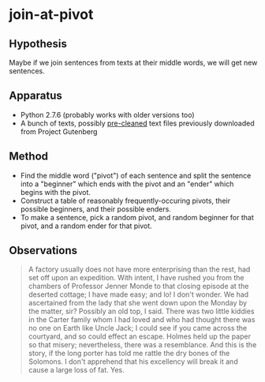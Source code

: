 join-at-pivot
=============

Hypothesis
----------

Maybe if we join sentences from texts at their middle words, we will get
new sentences.

Apparatus
---------

*   Python 2.7.6 (probably works with older versions too)
*   A bunch of texts, possibly [pre-cleaned](../guten-gutter) text files
    previously downloaded from Project Gutenberg

Method
------

*   Find the middle word ("pivot") of each sentence and split the sentence
    into a "beginner" which ends with the pivot and an "ender" which begins
    with the pivot.
*   Construct a table of reasonably frequently-occuring pivots, their
    possible beginners, and their possible enders.
*   To make a sentence, pick a random pivot, and random beginner for that
    pivot, and a random ender for that pivot.

Observations
------------

> A factory usually does not have more enterprising than the rest, had set
> off upon an expedition. With intent, I have rushed you from the chambers
> of Professor Jenner Monde to that closing episode at the deserted cottage;
> I have made easy; and lo! I don't wonder. We had ascertained from the lady
> that she went down upon the Monday by the matter, sir? Possibly an old top,
> I said. There was two little kiddies in the Carter family whom I had loved
> and who had thought there was no one on Earth like Uncle Jack; I could see
> if you came across the courtyard, and so could effect an escape. Holmes
> held up the paper so that misery; nevertheless, there was a resemblance.
> And this is the story, if the long porter has told me rattle the dry bones
> of the Solomons. I don't apprehend that his excellency will break it and
> cause a large loss of fat. Yes.
